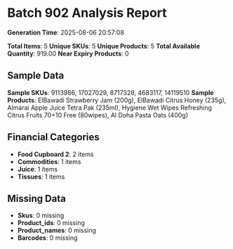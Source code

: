 # Batch 902 Analysis Report

**Generation Time**: 2025-08-06 20:57:08

**Total Items**: 5
**Unique SKUs**: 5
**Unique Products**: 5
**Total Available Quantity**: 919.00
**Near Expiry Products**: 0

## Sample Data
**Sample SKUs**: 9113986, 17027029, 8717328, 4683117, 14119510
**Sample Products**: ElBawadi Strawberry Jam (200g), ElBawadi Citrus Honey (235g), Almarai Apple Juice Tetra Pak (235ml), Hygiene Wet Wipes Refreshing Citrus Fruits 70+10 Free (80wipes), Al Doha Pasta Oats (400g)

## Financial Categories
- **Food Cupboard 2**: 2 items
- **Commodities**: 1 items
- **Juice**: 1 items
- **Tissues**: 1 items

## Missing Data
- **Skus**: 0 missing
- **Product_ids**: 0 missing
- **Product_names**: 0 missing
- **Barcodes**: 0 missing
